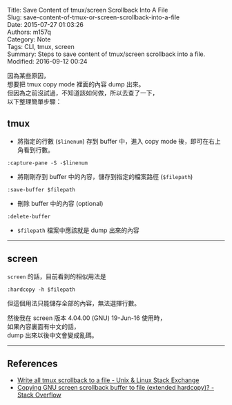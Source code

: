 Title: Save Content of tmux/screen Scrollback Into A File  
Slug: save-content-of-tmux-or-screen-scrollback-into-a-file  
Date: 2015-07-27 01:03:26  
Authors: m157q  
Category: Note  
Tags: CLI, tmux, screen  
Summary: Steps to save content of tmux/screen scrollback into a file.  
Modified: 2016-09-12 00:24  
  
  
因為某些原因，  
想要把 tmux copy mode 裡面的內容 dump 出來。  
但因為之前沒試過，不知道該如何做，所以去查了一下，  
以下整理簡單步驟：  
  
## tmux  
  
+ 將指定的行數 (`$linenum`) 存到 buffer 中，進入 copy mode 後，即可在右上角看到行數。  
```tmux  
:capture-pane -S -$linenum  
```  
  
+ 將剛剛存到 buffer 中的內容，儲存到指定的檔案路徑 (`$filepath`)  
```tmux  
:save-buffer $filepath  
```  
  
+ 刪除 buffer 中的內容 (optional)  
```tmux  
:delete-buffer  
```  
  
+ `$filepath` 檔案中應該就是 dump 出來的內容  
  
---  
  
## screen  
  
`screen` 的話，目前看到的相似用法是  
  
```screen  
:hardcopy -h $filepath  
```  
  
但這個用法只能儲存全部的內容，無法選擇行數。  
  
然後我在 screen 版本 4.04.00 (GNU) 19-Jun-16 使用時，  
如果內容裏面有中文的話，  
dump 出來以後中文會變成亂碼。  
  
---  
  
## References  
  
+ [Write all tmux scrollback to a file - Unix & Linux Stack Exchange](http://unix.stackexchange.com/questions/26548/write-all-tmux-scrollback-to-a-file)  
+ [Copying GNU screen scrollback buffer to file (extended hardcopy)? - Stack Overflow](http://stackoverflow.com/questions/4807474/copying-gnu-screen-scrollback-buffer-to-file-extended-hardcopy)  
